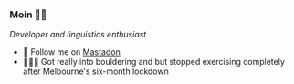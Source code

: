 ### Moin 👋🏻

_Developer and linguistics enthusiast_

- 📣 Follow me on [Mastadon](https://troet.cafe/@river)
- 🧗🏻‍♂️ Got really into bouldering and but stopped exercising completely after Melbourne's six-month lockdown

